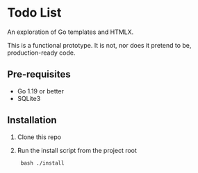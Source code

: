 # Todo List

An exploration of Go templates and HTMLX.

This is a functional prototype. It is not, nor does it pretend to be, production-ready code.

## Pre-requisites

* Go 1.19 or better
* SQLite3

## Installation

1. Clone this repo
2. Run the install script from the project root

        bash ./install
